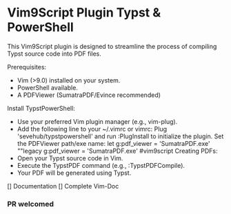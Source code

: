 # Vim9Script Plugin Typst & PowerShell


This Vim9Script plugin is designed to streamline the process of compiling Typst source code into PDF files.

Prerequisites:
- Vim (>9.0) installed on your system.
- PowerShell available.
- A PDFViewer (SumatraPDF/Evince recommended)

Install TypstPowerShell:
- Use your preferred Vim plugin manager (e.g., vim-plug).
- Add the following line to your ~/.vimrc or vimrc:
        Plug 'sevehub/typstpowershell' and run :PlugInstall to initialize the plugin.
  Set the PDFViewer path/exe name:
        let g:pdf_viewer = 'SumatraPDF.exe' ""legacy
        g:pdf_viewer = 'SumatraPDF.exe' #vim9script
Creating PDFs:
- Open your Typst source code in Vim.
- Execute the TypstPDF command (e.g., :TypstPDFCompile).
- Your PDF will be generated using Typst.


[]  Documentation
[]  Complete  Vim-Doc

### PR welcomed
